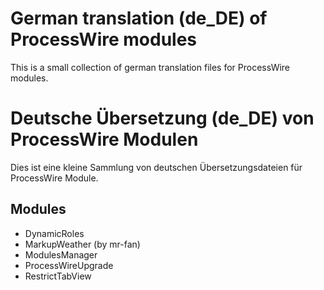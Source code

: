 # German translation (de_DE) of ProcessWire modules 
This is a small collection of german translation files for ProcessWire modules.

# Deutsche Übersetzung (de_DE) von ProcessWire Modulen
Dies ist eine kleine Sammlung von deutschen Übersetzungsdateien für ProcessWire Module.

## Modules
* DynamicRoles
* MarkupWeather (by mr-fan)
* ModulesManager
* ProcessWireUpgrade
* RestrictTabView
